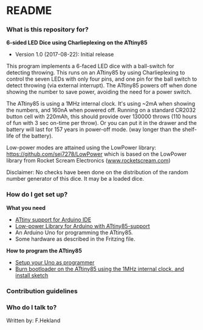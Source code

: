 # README #

### What is this repository for? ###

**6-sided LED Dice using Charlieplexing on the ATtiny85**

* Version 1.0 (2017-08-22): Initial release

This program implements a 6-faced LED dice with a ball-switch for detecting throwing.
This runs on an ATtiny85 by using Charlieplexing to control the seven LEDs with only
four pins, and one pin for the ball switch to detect throwing (via external interrupt). 
The ATtiny85 powers off when done showing the number to save power, avoiding the need 
for a power switch.

The ATtiny85 is using a 1MHz internal clock. It's using ~2mA when showing the numbers,
and 160nA when powered off. Running on a standard CR2032 button cell with 220mAh, 
this should provide over 130000 throws (110 hours of fun with 3 sec on-time per throw). 
Or you can put it in the drawer and the battery will last for 157 years in power-off mode.
(way longer than the shelf-life of the battery).

Low-power modes are attained using the LowPower library:
https://github.com/sej7278/LowPower which is based on the 
LowPower library from Rocket Scream Electronics (www.rocketscream.com)

Disclaimer: No checks have been done on the distribution of the random number generator
of this dice. It may be a loaded dice.

### How do I get set up? ###

**What you need**

* [ATtiny support for Arduino IDE](https://github.com/damellis/attiny)
* [Low-power Library for Arduino with ATtiny85-support](https://github.com/sej7278/LowPower)
* An Arduino Uno for programming the ATtiny85.
* Some hardware as described in the Fritzing file.

**How to program the ATtiny85**

* [Setup your Uno as programmer](http://highlowtech.org/?p=1706)
* [Burn bootloader on the ATtiny85 using the 1MHz internal clock, and install sketch](http://highlowtech.org/?p=1695)

### Contribution guidelines ###


### Who do I talk to? ###

Written by: F.Hekland
